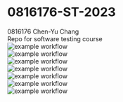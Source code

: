 # 0816176-ST-2023   
0816176 Chen-Yu Chang    
Repo for software testing course  
![example workflow](https://github.com/david-chenyu/0816176-ST-2023/actions/workflows/github-actions-demo.yml/badge.svg)  
![example workflow](https://github.com/david-chenyu/0816176-ST-2023/actions/workflows/Lab01-CI.yml/badge.svg)  
![example workflow](https://github.com/david-chenyu/0816176-ST-2023/actions/workflows/Lab02-CI.yml/badge.svg)  
![example workflow](https://github.com/david-chenyu/0816176-ST-2023/actions/workflows/Lab03-CI.yml/badge.svg)  
![example workflow](https://github.com/david-chenyu/0816176-ST-2023/actions/workflows/Lab04-CI.yml/badge.svg)  
![example workflow](https://github.com/david-chenyu/0816176-ST-2023/actions/workflows/Midterm-CI.yml/badge.svg)  
![example workflow](https://github.com/david-chenyu/0816176-ST-2023/actions/workflows/Lab08-CI.yml/badge.svg)  
